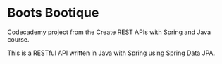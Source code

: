 # Boots Bootique

Codecademy project from the Create REST APIs with Spring and Java course.

This is a RESTful API written in Java with Spring using Spring Data JPA.
